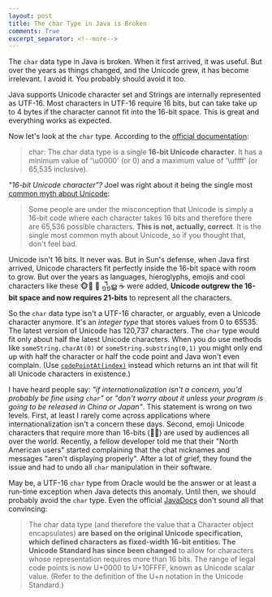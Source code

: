 ```yaml
---
layout: post
title: The char Type in Java is Broken
comments: True
excerpt_separator: <!--more-->
---
```


The `char` data type in Java is broken. When it first arrived, it was useful. But over the years as things changed, and the Unicode grew, it has become irrelevant. I avoid it. You probably should avoid it too.

Java supports Unicode character set and Strings are internally represented as UTF-16. Most characters in UTF-16 require 16 bits, but can take take up to 4 bytes if the character cannot fit into the 16-bit space. This is great and everything works as expected.

Now let's look at the `char` type. According to the [official documentation](https://docs.oracle.com/javase/tutorial/java/nutsandbolts/datatypes.html):

> char: The char data type is a single **16-bit Unicode character**. It has a minimum value of '\u0000' (or 0) and a maximum value of '\uffff' (or 65,535 inclusive).

*"16-bit Unicode character"?* Joel was right about it being the single most [common myth about Unicode](http://www.joelonsoftware.com/articles/Unicode.html):

>  Some people are under the misconception that Unicode is simply a 16-bit code where each character takes 16 bits and therefore there are 65,536 possible characters. **This is not, actually, correct**. It is the single most common myth about Unicode, so if you thought that, don't feel bad.

<!--more-->

Unicode isn't 16 bits. It never was. But in Sun's defense, when Java first arrived, Unicode characters fit perfectly inside the 16-bit space with room to grow. But over the years as languages, hieroglyphs, emojis and cool characters like these 🐵 ☠ ᧻ൠ ☕ were added, **Unicode outgrew the 16-bit space and now requires 21-bits** to represent all the characters.

So the `char` data type isn't a UTF-16 character, or arguably, even a Unicode character anymore. It's an *integer type* that stores values from 0 to 65535. The latest version of Unicode has 120,737 characters. The `char` type would fit only about half the latest Unicode characters. When you do use methods like `someString.charAt(0)` or `someString.substring(0,1)` you might only end up with half the character or half the code point and Java won't even complain. (Use [`codePointAt(index)`](https://docs.oracle.com/javase/7/docs/api/java/lang/String.html#codePointAt(int)) instead which returns an int that will fit all Unicode characters in existence.)

I have heard people say: *"if internationalization isn't a concern, you'd probably be fine using `char`"* or  *"don't worry about it unless your program is going to be released in China or Japan"*. This statement is wrong on two levels. First, at least I rarely come across applications where internationalization isn't a concern these days. Second, emoji Unicode characters that require more than 16-bits (👦👩) are used by audiences all over the world. Recently, a fellow developer told me that their "North American users" started complaining that the chat nicknames and messages "aren't displaying properly". After a lot of grief, they found the issue and had to undo all `char` manipulation in their software.

May be, a UTF-16 `char` type from Oracle would be the answer or at least a run-time exception when Java detects this anomaly. Until then, we should probably avoid the `char` type. Even the official [JavaDocs](https://docs.oracle.com/javase/7/docs/api/java/lang/Character.html) don't sound all that convincing:

> The char data type (and therefore the value that a Character object encapsulates) **are based on the original Unicode specification, which defined characters as fixed-width 16-bit entities. The Unicode Standard has since been changed** to allow for characters whose representation requires more than 16 bits. The range of legal code points is now U+0000 to U+10FFFF, known as Unicode scalar value. (Refer to the definition of the U+n notation in the Unicode Standard.)
